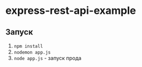 # express-rest-api-example

## Запуск
1. `npm install`
2. `nodemon app.js`
3. `node app.js` - запуск прода